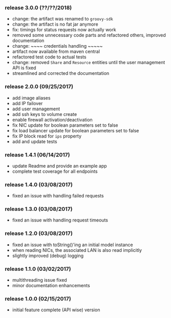 ### release 3.0.0 (??/??/2018)

- change: the artifact was renamed to `groovy-sdk`
- change: the artifact is no fat jar anymore
- fix: timings for status requests now actually work
- removed some unnecessary code parts and refactored others, improved documentation
- change: ~~~~ credentials handling ~~~~~
- artifact now available from maven central
- refactored test code to actual tests
- change: removed `Share` and `Resource` entities until the user management API is fixed
- streamlined and corrected the documentation


### release 2.0.0 (09/25/2017)

- add image aliases
- add IP failover
- add user management
- add ssh keys to volume create
- enable firewall activation/deactivation
- fix NIC update for boolean parameters set to false
- fix load balancer update for boolean parameters set to false
- fix IP block read for `ips` property
- add and update tests


### release 1.4.1 (06/14/2017)

- update Readme and provide an example app
- complete test coverage for all endpoints


### release 1.4.0 (03/08/2017)

- fixed an issue with handling failed requests


### release 1.3.0 (03/08/2017)

- fixed an issue with handling request timeouts


### release 1.2.0 (03/08/2017)

- fixed an issue with toString()'ing an initial model instance
- when reading NICs, the associated LAN is also read implicitly
- slightly improved (debug) logging


### release 1.1.0 (03/02/2017)

- multithreading issue fixed
- minor documentation enhancements


### release 1.0.0 (02/15/2017)

- initial feature complete (API wise) version

